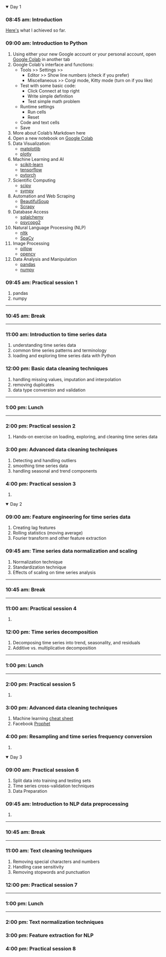 

<details open>
<summary> Day 1 </summary>

### 08:45 am: Introduction
[Here's](https://docs.google.com/presentation/d/e/2PACX-1vRbfvQpTP4ARbARRWhOL6WZ6koCKSHvf5OxFyHcJjn8GHXG3OpuneEH6uMYlpxKX0H_sEfHB6KAKrkq/pub?start=true&loop=false&slide=id.g29007063b8d_0_118) what I achieved so far.

### 09:00 am: Introduction to Python
  1. Using either your new Google account or your personal account, open [Google Colab](https://colab.research.google.com/) in another tab
  2. Google Colab's interface and functions:
     - Tools >> Settings >> 
       - Editor >> Show line numbers (check if you prefer)
       - Miscellaneous >> Corgi mode, Kitty mode (turn on if you like)
     - Test with some basic code:
       - Click Connect at top right
       - Write simple definition	
       - Test simple math problem
     - Runtime settings
       - Run cells
       - Reset
     - Code and text cells
     - Save
  3. More about Colab’s Markdown here
  4. Open a new notebook on [Google Colab](https://colab.research.google.com/)
  5. Data Visualization:
     - [matplotlib](https://matplotlib.org/)
     - [plotly](https://plotly.com/python/)
  6. Machine Learning and AI
     - [scikit-learn](https://scikit-learn.org/stable/)
     - [tensorflow](https://www.tensorflow.org/learn)
     - [pytorch](https://pytorch.org/)
  7. Scientific Computing
     - [scipy](https://scipy.org/)
     - [sympy](https://www.sympy.org/en/index.html)
  8. Automation and Web Scraping
     - [BeautifulSoup](https://beautiful-soup-4.readthedocs.io/en/latest/)
     - [Scrapy](https://scrapy.org/)
  9. Database Access
     - [sqlalchemy](https://www.sqlalchemy.org/)
     - [psycopg2](https://www.psycopg.org/docs/)
  10. Natural Language Processing (NLP)
      - [nltk](https://www.nltk.org/)
      - [SpaCy](https://spacy.io/)
  11. Image Processing
      - [pillow](https://realpython.com/image-processing-with-the-python-pillow-library/)
      - [opencv](https://opencv.org/)
  12. Data Analysis and Manipulation
      - [pandas](https://pandas.pydata.org/)
      - [numpy](https://numpy.org/)

### 09:45 am: Practical session 1
  1. pandas
  2. numpy


___

### 10:45 am: Break
___

### 11:00 am: Introduction to time series data
  1. understanding time series data
  2. common time series patterns and terminology
  3. loading and exploring time series data with Python

### 12:00 pm: Basic data cleaning techniques
  1. handling missing values, imputation and interpolation
  2. removing duplicates
  3. data type conversion and validation

___

### 1:00 pm: Lunch
___

### 2:00 pm: Practical session 2
  1. Hands-on exercise on loading, exploring, and cleaning time series data

### 3:00 pm: Advanced data cleaning techniques
  1. Detecting and handling outliers
  2. smoothing time series data
  3. handling seasonal and trend components

### 4:00 pm: Practical session 3
  1. 

</details>


<details open>
<summary> Day 2 </summary>

### 09:00 am: Feature engineering for time series data
  1. Creating lag features
  2. Rolling statistics (moving average)
  3. Fourier transform and other feature extraction

### 09:45 am: Time series data normalization and scaling
  1. Normalization technique
  2. Standardization technique
  3. Effects of scaling on time series analysis

___

### 10:45 am: Break
___

### 11:00 am: Practical session 4
  1. 

### 12:00 pm: Time series decomposition
  1. Decomposing time series into trend, seasonality, and residuals
  2. Additive vs. multiplicative decomposition

___

### 1:00 pm: Lunch
___

### 2:00 pm: Practical session 5
  1.


### 3:00 pm: Advanced data cleaning techniques
  1. Machine learning [cheat sheet](https://machinelearningmastery.com/time-series-forecasting-methods-in-python-cheat-sheet/)
  2. Facebook [Prophet](https://facebook.github.io/prophet/)

### 4:00 pm: Resampling and time series frequency conversion
  1. 

</details>

<details open>
<summary> Day 3 </summary>

### 09:00 am: Practical session 6
  1. Split data into training and testing sets
  2. Time series cross-validation techniques
  3. Data Preparation

### 09:45 am: Introduction to NLP data preprocessing
  1.

___

### 10:45 am: Break
___

### 11:00 am: Text cleaning techniques
  1. Removing special characters and numbers
  2. Handling case sensitivity
  3. Removing stopwords and punctuation

### 12:00 pm: Practical session 7

___

### 1:00 pm: Lunch
___

### 2:00 pm: Text normalization techniques


### 3:00 pm: Feature extraction for NLP


### 4:00 pm: Practical session 8

</details>
